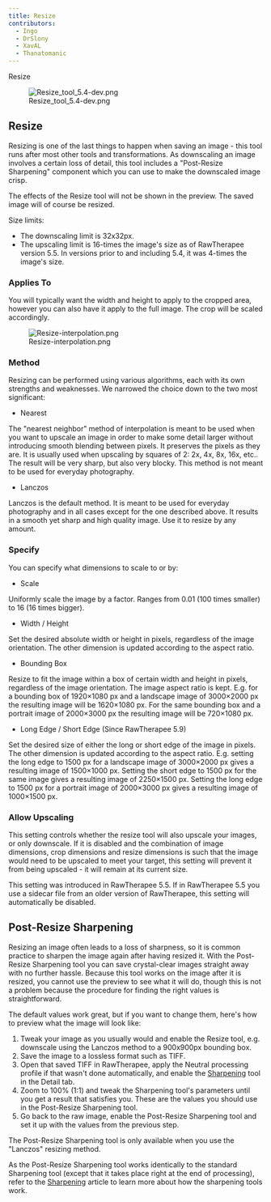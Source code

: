 ```yaml
---
title: Resize
contributors:
  - Ingo
  - DrSlony
  - XavAL
  - Thanatomanic
---
```


<div class="pagetitle">

Resize

</div>

<figure>
<img src="Resize_tool_5.4-dev.png" title="Resize_tool_5.4-dev.png" />
<figcaption>Resize_tool_5.4-dev.png</figcaption>
</figure>

## Resize

Resizing is one of the last things to happen when saving an image - this
tool runs after most other tools and transformations. As downscaling an
image involves a certain loss of detail, this tool includes a
"Post-Resize Sharpening" component which you can use to make the
downscaled image crisp.

The effects of the Resize tool will not be shown in the preview. The
saved image will of course be resized.

Size limits:

- The downscaling limit is 32x32px.
- The upscaling limit is 16-times the image's size as of RawTherapee
  version 5.5. In versions prior to and including 5.4, it was 4-times
  the image's size.

### Applies To

You will typically want the width and height to apply to the cropped
area, however you can also have it apply to the full image. The crop
will be scaled accordingly.

<figure>
<img src="Resize-interpolation.png" title="Resize-interpolation.png" />
<figcaption>Resize-interpolation.png</figcaption>
</figure>

### Method

Resizing can be performed using various algorithms, each with its own
strengths and weaknesses. We narrowed the choice down to the two most
significant:

- Nearest

  
The "nearest neighbor" method of interpolation is meant to be used when
you want to upscale an image in order to make some detail larger without
introducing smooth blending between pixels. It preserves the pixels as
they are. It is usually used when upscaling by squares of 2: 2x, 4x, 8x,
16x, etc.. The result will be very sharp, but also very blocky. This
method is not meant to be used for everyday photography.

- Lanczos

  
Lanczos is the default method. It is meant to be used for everyday
photography and in all cases except for the one described above. It
results in a smooth yet sharp and high quality image. Use it to resize
by any amount.

### Specify

You can specify what dimensions to scale to or by:

- Scale

  
Uniformly scale the image by a factor. Ranges from 0.01 (100 times
smaller) to 16 (16 times bigger).

- Width / Height

  
Set the desired absolute width or height in pixels, regardless of the
image orientation. The other dimension is updated according to the
aspect ratio.

- Bounding Box

  
Resize to fit the image within a box of certain width and height in
pixels, regardless of the image orientation. The image aspect ratio is
kept. E.g. for a bounding box of 1920×1080 px and a landscape image of
3000×2000 px the resulting image will be 1620×1080 px. For the same
bounding box and a portrait image of 2000×3000 px the resulting image
will be 720×1080 px.

- Long Edge / Short Edge (Since RawTherapee 5.9)

  
Set the desired size of either the long or short edge of the image in
pixels. The other dimension is updated according to the aspect ratio.
E.g. setting the long edge to 1500 px for a landscape image of
3000×2000 px gives a resulting image of 1500×1000 px. Setting the short
edge to 1500 px for the same image gives a resulting image of
2250×1500 px. Setting the long edge to 1500 px for a portrait image of
2000×3000 px gives a resulting image of 1000×1500 px.

### Allow Upscaling

This setting controls whether the resize tool will also upscale your
images, or only downscale. If it is disabled and the combination of
image dimensions, crop dimensions and resize dimensions is such that the
image would need to be upscaled to meet your target, this setting will
prevent it from being upscaled - it will remain at its current size.

This setting was introduced in RawTherapee 5.5. If in RawTherapee 5.5
you use a sidecar file from an older version of RawTherapee, this
setting will automatically be disabled.

## Post-Resize Sharpening

Resizing an image often leads to a loss of sharpness, so it is common
practice to sharpen the image again after having resized it. With the
Post-Resize Sharpening tool you can save crystal-clear images straight
away with no further hassle. Because this tool works on the image after
it is resized, you cannot use the preview to see what it will do, though
this is not a problem because the procedure for finding the right values
is straightforward.

The default values work great, but if you want to change them, here's
how to preview what the image will look like:

1.  Tweak your image as you usually would and enable the Resize tool,
    e.g. downscale using the Lanczos method to a 900x900px bounding box.
2.  Save the image to a lossless format such as TIFF.
3.  Open that saved TIFF in RawTherapee, apply the Neutral processing
    profile if that wasn't done automatically, and enable the
    [Sharpening](Sharpening.md) tool in the Detail tab.
4.  Zoom to 100% (1:1) and tweak the Sharpening tool's parameters until
    you get a result that satisfies you. These are the values you should
    use in the Post-Resize Sharpening tool.
5.  Go back to the raw image, enable the Post-Resize Sharpening tool and
    set it up with the values from the previous step.

The Post-Resize Sharpening tool is only available when you use the
"Lanczos" resizing method.

As the Post-Resize Sharpening tool works identically to the standard
Sharpening tool (except that it takes place right at the end of
processing), refer to the [Sharpening](Sharpening.md) article to
learn more about how the sharpening tools work.
